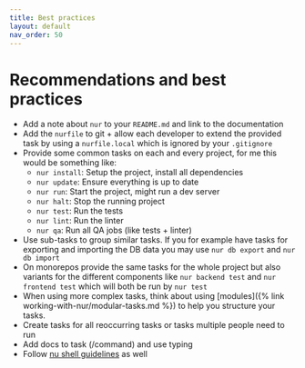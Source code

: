 ```yaml
---
title: Best practices
layout: default
nav_order: 50
---
```


# Recommendations and best practices

- Add a note about `nur` to your `README.md` and link to the documentation
- Add the `nurfile` to git + allow each developer to extend the provided task by using a `nurfile.local` which
  is ignored by your `.gitignore`
- Provide some common tasks on each and every project, for me this would be something like:
  - `nur install`: Setup the project, install all dependencies
  - `nur update`: Ensure everything is up to date
  - `nur run`: Start the project, might run a dev server
  - `nur halt`: Stop the running project
  - `nur test`: Run the tests
  - `nur lint`: Run the linter
  - `nur qa`: Run all QA jobs (like tests + linter)
- Use sub-tasks to group similar tasks. If you for example have tasks for exporting and importing the DB data
  you may use `nur db export` and `nur db import`
- On monorepos provide the same tasks for the whole project but also variants for the different components like
  `nur backend test` and `nur frontend test` which will both be run by `nur test`
- When using more complex tasks, think about using [modules]({% link working-with-nur/modular-tasks.md %}) to
  help you structure your tasks.
- Create tasks for all reoccurring tasks or tasks multiple people need to run
- Add docs to task (/command) and use typing
- Follow [nu shell guidelines](https://www.nushell.sh/book/style_guide.html) as well
